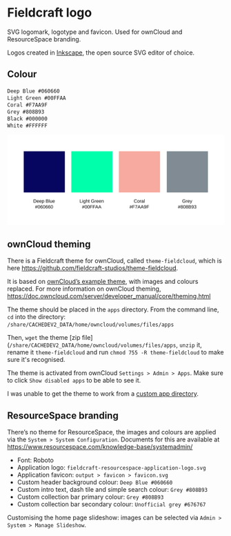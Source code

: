 # Fieldcraft logo

SVG logomark, logotype and favicon. Used for ownCloud and ResourceSpace branding.

Logos created in [Inkscape](https://inkscape.org), the open source SVG editor of choice.

## Colour

```
Deep Blue #060660
Light Green #00FFAA
Coral #F7AA9F
Grey #808B93
Black #000000
White #FFFFFF
```

![Fieldcraft colour swatches](fieldcraft-colours.svg)

## ownCloud theming

There is a Fieldcraft theme for ownCloud, called `theme-fieldcloud`, which is here <https://github.com/fieldcraft-studios/theme-fieldcloud>.

It is based on [ownCloud’s example theme](https://github.com/owncloud/theme-example), with images and colours replaced. For more information on ownCloud theming, <https://doc.owncloud.com/server/developer_manual/core/theming.html>

The theme should be placed in the `apps` directory. From the command line, `cd` into the directory:  
`/share/CACHEDEV2_DATA/home/owncloud/volumes/files/apps`

Then, `wget` the theme [zip file](`/share/CACHEDEV2_DATA/home/owncloud/volumes/files/apps`, `unzip` it, rename it `theme-fieldcloud` and run `chmod 755 -R theme-fieldcloud` to make sure it's recognised.

The theme is activated from ownCloud `Settings > Admin > Apps`. Make sure to click `Show disabled apps` to be able to see it.

I was unable to get the theme to work from a [custom app directory](https://doc.owncloud.com/server/admin_manual/installation/apps_management_installation.html#using-custom-app-directories). 

## ResourceSpace branding

There’s no theme for ResourceSpace, the images and colours are applied via the `System > System Configuration`. Documents for this are available at <https://www.resourcespace.com/knowledge-base/systemadmin/>

* Font: Roboto
* Application logo: `fieldcraft-resourcespace-application-logo.svg`
* Application favicon: `output > favicon > favicon.svg`
* Custom header background colour: `Deep Blue #060660`
* Custom intro text, dash tile and simple search colour: `Grey #808B93`
* Custom collection bar primary colour: `Grey #808B93`
* Custom collection bar secondary colour:  `Unofficial grey #676767`

Customising the home page slideshow: images can be selected via `Admin > System > Manage Slideshow`.
